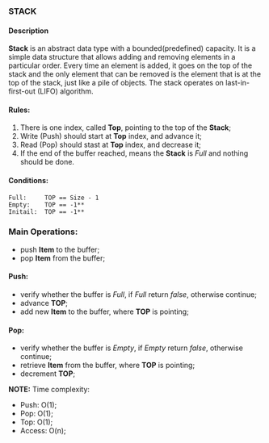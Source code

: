 ### STACK

#### Description

**Stack** is an abstract data type with a bounded(predefined) capacity. 
It is a simple data structure that allows adding and removing elements in a particular order.
Every time an element is added, it goes on the top of the stack and the only element that 
can be removed is the element that is at the top of the stack, just like a pile of objects.
The stack operates on last-in-first-out (LIFO) algorithm. 

#### Rules:

1. There is one index, called **Top**, pointing to the top of the **Stack**;
2. Write (Push) should start at **Top** index, and advance it;
3. Read (Pop) should stast at **Top** index, and decrease it;
4. If the end of the buffer reached, means the **Stack** is *Full* and nothing should be done.

#### Conditions:

```
Full:     TOP == Size - 1
Empty:    TOP == -1**
Initail:  TOP == -1**
```

### Main Operations:

* push **Item** to the buffer;
* pop **Item** from the buffer;

#### Push:

* verify whether the buffer is *Full*, if *Full* return *false*, otherwise continue;
* advance **TOP**;
* add new **Item** to the buffer, where **TOP** is pointing;

#### Pop:

* verify whether the buffer is *Empty*, if *Empty* return *false*, otherwise continue;
* retrieve **Item** from the buffer, where **TOP** is pointing;
* decrement **TOP**;

**NOTE:** Time complexity:

- Push: O(1);
- Pop: O(1);
- Top: O(1);
- Access: O(n);

